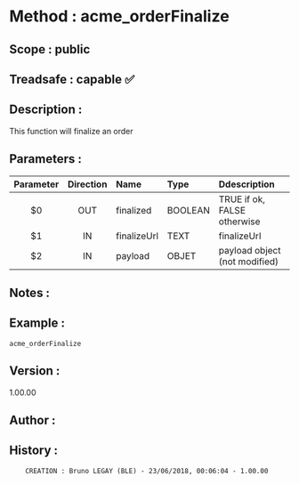 ﻿# **Method :** acme_orderFinalize## **Scope :** public## **Treadsafe :** capable ✅ ## **Description :** This function will finalize an order## **Parameters :** | Parameter | Direction | Name | Type | Ddescription | |:----:|:----:|:----|:----|:----| | $0 | OUT | finalized | BOOLEAN | TRUE if ok, FALSE otherwise | | $1 | IN | finalizeUrl | TEXT | finalizeUrl | | $2 | IN | payload | OBJET | payload object (not modified) | ## **Notes :** ## **Example :** ```acme_orderFinalize```## **Version :** 1.00.00## **Author :** ## **History :**          CREATION : Bruno LEGAY (BLE) - 23/06/2018, 00:06:04 - 1.00.00
